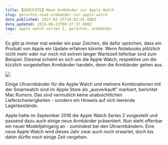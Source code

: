 ```yaml
---
title: [GERÜCHTE] Neue Armbänder zur Apple Watch
slug: geruchte-neue-armbander-zur-apple-watch
date_published: 2017-02-15T10:02:41.000Z
date_updated: 2018-08-22T09:37:37.000Z
tags: apple watch series 2, gerüchte, armbänder
---
```


Es gibt ja immer mal wieder ein paar Zeichen, die dafür sprechen, dass ein Produkt von Apple ein Update erfahren könnte.  Wenn Notebooks plötzlich nicht mehr oder nur noch mit extrem langer Wartezeit lieferbar sind zum Beispiel. Diesmal scheint es sich um die Apple Watch, respektive um die kürzlich vorgestellten Armbänder handeln, denn die Armbänder gehen aus. 

![](__GHOST_URL__/content/images/2017/02/05-apple-watch-series-2-hermes-edelstahlgehaeuse-1.jpg)

Einige Uhrarmbänder für die Apple Watch und mehrere Kombinationen mit der Smartwatch sind im Apple Store als „ausverkauft” markiert, berichtet Mac Rumors. Das sind vermutlich keine unabsichtlichen Lieferschwierigkeiten - sondern ein Hinweis auf sich leerende Lagerbestände.

Apple hatte im September 2016 die Apple Watch Series 2 vorgestellt und passend dazu auch einige neue Armbänder präsentiert. Nun steht offenbar ein neuer Modelljahrgang an - zumindest bei den Uhrarmbändern. Eine neue Apple Watch wird dieses Jahr zwar auch noch erwartet, doch bis dahin dürfte noch einige Zeit vergehen.
